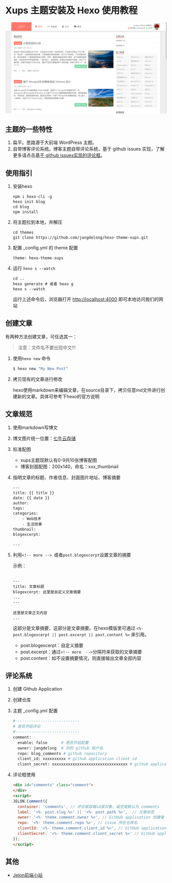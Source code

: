 # Xups 主题安装及 Hexo 使用教程
![预览](./xups.png)

## 主题的一些特性

1. 扁平。思路源于大前端 WordPress 主题。
2. 自带博客评论系统。博客主题自带评论系统，基于 github issues 实现，了解更多请点击[基于 github issues实现的评论框](http://jelon.top/posts/xups-comment-box/)。

## 使用指引

1. 安装hexo

    ```
    npm i hexo-cli -g
    hexo init blog
    cd blog
    npm install
    ```

2. 将主题拉到本地，并解压

    ```
    cd themes
    git clone https://github.com/jangdelong/hexo-theme-xups.git
    ```

4. 配置 _config.yml 的 theme 配置

    ```
    theme: hexo-theme-xups
    ```

5. 运行 `hexo s --watch`

    ```
    cd ..
    hexo generate # 或者 hexo g
    hexo s --watch
    ```

    运行上述命令后，浏览器打开 [http://localhost:4000](http://localhost:4000) 即可本地访问我们的网站

## 创建文章

有两种方法创建文章，可任选其一：

> 注意：文件名不要出现中文!!!

1. 使用`hexo new` 命令

    ``` bash
    $ hexo new "My New Post"
    ```

2. 拷贝现有的文章进行修改

    hexo使用markdown来编辑文章，在source目录下，拷贝任意md文件进行创建新的文章。具体可参考下hexo的官方说明

## 文章规范

1. 使用markdown写博文
2. 博文图片统一位置：[七牛云存储](http://www.qiniu.com/)
3. 标准配图
   - xups主题现默认有0-9共10张博客配图
   - 博客封面配图：200x140，命名：xxx_thumbnail
4. 指明文章的标题、作者信息、封面图片地址、博客摘要

    ```
    ---
    title: {{ title }}
    date: {{ date }}
    author:
    tags:
    categories:
        - Web技术
        - 生活琐事
    thumbnail:
    blogexcerpt:

    ---

    ```
5. 利用`<!-- more --> `或者`post.blogexcerpt`设置文章的摘要

    示例：

    ```

    ---
    title: 文章标题
    blogexcerpt: 这里是自定义文章摘要
    ...
    ---

    这里是文章正文内容
    ...

    ```

    这部分是文章摘要，这部分是文章摘要。在hexo模版里可通过 `<%- post.blogexcerpt || post.excerpt || post.content %>` 来引用。
    - post.blogexcerpt：自定义摘要
    - post.excerpt：通过`<!-- more  -->`分隔符来获取的文章摘要
    - post.content：如不设置摘要情况，则直接输出文章全部内容

## 评论系统

1. 创建 Github Application
2. 创建仓库
3. 主题 _config.yml 配置

    ```python
    #----------------------------
    # 是否开启评论
    #----------------------------
    comment:
      enable: false      # 是否开启配置
      owner: jangdelong  # 你的 github 账户名
      repo: blog_comments # github repository
      client_id: xxxxxxxxxx # github application client id
      client_secret: xxxxxxxxxxxxxxxxxxxxxxxxxxxxxxxxx # github application secret
    ```
4. 评论框使用

    ```html
    <div id="comments" class="comment">
    </div>
    <script>
    JELON.Comment({
      container: 'comments', // 评论框容器id或对象，留空是默认为 comments 
      label: '<%- post.slug %>' || '<%- post.path %>',  // 文章标签
      owner: '<%- theme.comment.owner %>', // GitHub application 创建者
      repo: '<%- theme.comment.repo %>', // issue 所在仓库名
      clientId: '<%- theme.comment.client_id %>', // GitHub application client_id
      clientSecret: '<%- theme.comment.client_secret %>' // GitHub application client_secret
    });
    </script>
    ```

## 其他

- [Jelon前端小站](http://jelon.top)
